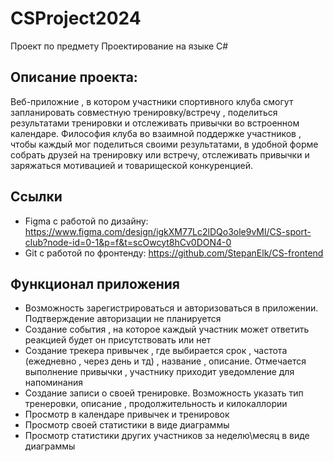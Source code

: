 # CSProject2024
Проект по предмету Проектирование на языке C#
## Описание проекта:
Веб-приложние , в котором участники спортивного клуба смогут запланировать совместную тренировку/встречу , поделиться результатами тренировки и отслеживать привычки во встроенном календаре. Философия клуба во взаимной поддержке участников , чтобы каждый мог поделиться своими результатами, в удобной форме собрать друзей на тренировку или встречу, отслеживать привычки и заряжаться мотивацией и товарищеской конкуренцией. 

## Ссылки
- Figma с работой по дизайну: https://www.figma.com/design/igkXM77Lc2lDQo3ole9vMl/CS-sport-club?node-id=0-1&p=f&t=scOwcyt8hCv0DON4-0
- Git с работой по фронтенду: https://github.com/StepanElk/CS-frontend

## Функционал приложения
- Возможность зарегистрироваться и авторизоваться в приложении. Подтверждение авторизации не планируется
- Создание события , на которое каждый участник может ответить реакцией будет он присутствовать или нет
- Создание трекера привычек , где выбирается срок , частота (ежедневно , через день и тд) , название , описание. Отмечается выполнение привычки , участнику приходит уведомление для напоминания
- Создание записи о своей тренировке. Возможность указать тип тренеровки, описание , продолжительность и килокаллории
- Просмотр в календаре привычек и тренировок
- Просмотр своей статистики в виде диаграммы
- Просмотр статистики других участников за неделю\месяц в виде диаграммы

